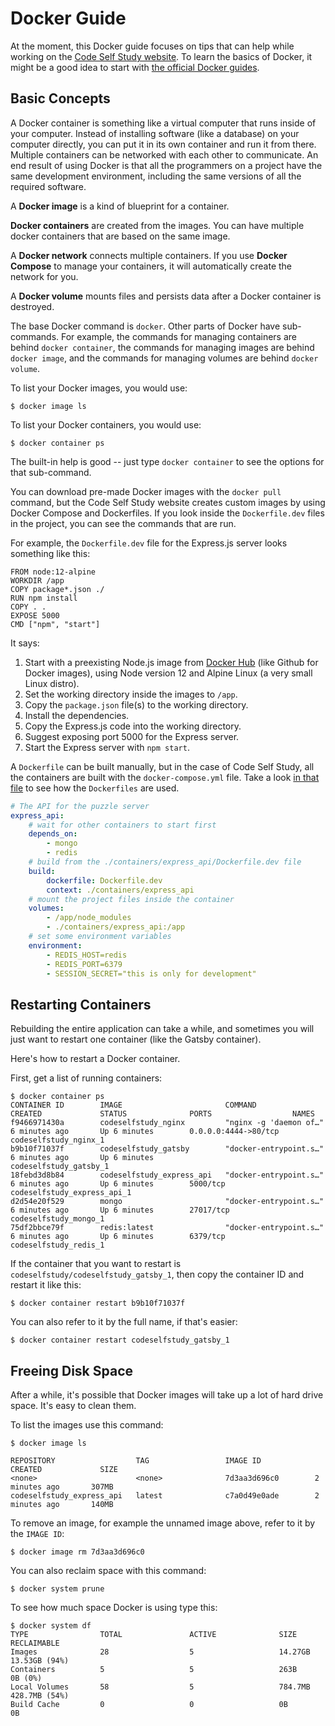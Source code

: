 # Docker Guide

At the moment, this Docker guide focuses on tips that can help while working on the [Code Self Study website](https://github.com/codeselfstudy/codeselfstudy). To learn the basics of Docker, it might be a good idea to start with [the official Docker guides](https://docs.docker.com/get-started/).

## Basic Concepts

A Docker container is something like a virtual computer that runs inside of your computer. Instead of installing software (like a database) on your computer directly, you can put it in its own container and run it from there. Multiple containers can be networked with each other to communicate. An end result of using Docker is that all the programmers on a project have the same development environment, including the same versions of all the required software.

A **Docker image** is a kind of blueprint for a container.

**Docker containers** are created from the images. You can have multiple docker containers that are based on the same image.

A **Docker network** connects multiple containers. If you use **Docker Compose** to manage your containers, it will automatically create the network for you.

A **Docker volume** mounts files and persists data after a Docker container is destroyed.

The base Docker command is `docker`. Other parts of Docker have sub-commands. For example, the commands for managing containers are behind `docker container`, the commands for managing images are behind `docker image`, and the commands for managing volumes are behind `docker volume`.

To list your Docker images, you would use:

```text
$ docker image ls
```

To list your Docker containers, you would use:

```text
$ docker container ps
```

The built-in help is good -- just type `docker container` to see the options for that sub-command.

You can download pre-made Docker images with the `docker pull` command, but the Code Self Study website creates custom images by using Docker Compose and Dockerfiles. If you look inside the `Dockerfile.dev` files in the project, you can see the commands that are run.

For example, the `Dockerfile.dev` file for the Express.js server looks something like this:

```text
FROM node:12-alpine
WORKDIR /app
COPY package*.json ./
RUN npm install
COPY . .
EXPOSE 5000
CMD ["npm", "start"]
```

It says:

1. Start with a preexisting Node.js image from [Docker Hub](https://hub.docker.com/) (like Github for Docker images), using Node version 12 and Alpine Linux (a very small Linux distro).
1. Set the working directory inside the images to `/app`.
1. Copy the `package.json` file(s) to the working directory.
1. Install the dependencies.
1. Copy the Express.js code into the working directory.
1. Suggest exposing port 5000 for the Express server.
1. Start the Express server with `npm start`.

A `Dockerfile` can be built manually, but in the case of Code Self Study, all the containers are built with the `docker-compose.yml` file. Take a look [in that file](https://github.com/codeselfstudy/codeselfstudy/blob/master/docker-compose.yml) to see how the `Dockerfiles` are used.

```yaml
# The API for the puzzle server
express_api:
    # wait for other containers to start first
    depends_on:
        - mongo
        - redis
    # build from the ./containers/express_api/Dockerfile.dev file
    build:
        dockerfile: Dockerfile.dev
        context: ./containers/express_api
    # mount the project files inside the container
    volumes:
        - /app/node_modules
        - ./containers/express_api:/app
    # set some environment variables
    environment:
        - REDIS_HOST=redis
        - REDIS_PORT=6379
        - SESSION_SECRET="this is only for development"
```

## Restarting Containers

Rebuilding the entire application can take a while, and sometimes you will just want to restart one container (like the Gatsby container).

Here's how to restart a Docker container.

First, get a list of running containers:

```text
$ docker container ps
CONTAINER ID        IMAGE                       COMMAND                  CREATED             STATUS              PORTS                  NAMES
f9466971430a        codeselfstudy_nginx         "nginx -g 'daemon of…"   6 minutes ago       Up 6 minutes        0.0.0.0:4444->80/tcp   codeselfstudy_nginx_1
b9b10f71037f        codeselfstudy_gatsby        "docker-entrypoint.s…"   6 minutes ago       Up 6 minutes                               codeselfstudy_gatsby_1
18febd3d8b84        codeselfstudy_express_api   "docker-entrypoint.s…"   6 minutes ago       Up 6 minutes        5000/tcp               codeselfstudy_express_api_1
d2d54e20f529        mongo                       "docker-entrypoint.s…"   6 minutes ago       Up 6 minutes        27017/tcp              codeselfstudy_mongo_1
75df2bbce79f        redis:latest                "docker-entrypoint.s…"   6 minutes ago       Up 6 minutes        6379/tcp               codeselfstudy_redis_1
```

If the container that you want to restart is `codeselfstudy/codeselfstudy_gatsby_1`, then copy the container ID and restart it like this:

```text
$ docker container restart b9b10f71037f
```

You can also refer to it by the full name, if that's easier:

```text
$ docker container restart codeselfstudy_gatsby_1
```

## Freeing Disk Space

After a while, it's possible that Docker images will take up a lot of hard drive space. It's easy to clean them.

To list the images use this command:

```text
$ docker image ls

REPOSITORY                  TAG                 IMAGE ID            CREATED             SIZE
<none>                      <none>              7d3aa3d696c0        2 minutes ago       307MB
codeselfstudy_express_api   latest              c7a0d49e0ade        2 minutes ago       140MB
```

To remove an image, for example the unnamed image above, refer to it by the `IMAGE ID`:

```text
$ docker image rm 7d3aa3d696c0
```

You can also reclaim space with this command:

```text
$ docker system prune
```

To see how much space Docker is using type this:

```text
$ docker system df
TYPE                TOTAL               ACTIVE              SIZE                RECLAIMABLE
Images              28                  5                   14.27GB             13.53GB (94%)
Containers          5                   5                   263B                0B (0%)
Local Volumes       58                  5                   784.7MB             428.7MB (54%)
Build Cache         0                   0                   0B                  0B
```
